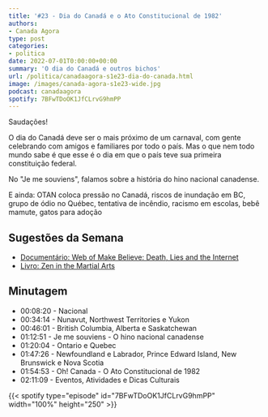 ```yaml
---
title: '#23 - Dia do Canadá e o Ato Constitucional de 1982'
authors:
- Canada Agora
type: post
categories:
- politica
date: 2022-07-01T0:00:00+00:00
summary: 'O dia do Canadá e outros bichos'
url: /politica/canadaagora-s1e23-dia-do-canada.html
image: /images/canada-agora-s1e23-wide.jpg
podcast: canadaagora
spotify: 7BFwTDoOK1JfCLrvG9hmPP
---
```


Saudações!

O dia do Canadá deve ser o mais próximo de um carnaval, com gente celebrando com amigos e familiares por todo o país. Mas o que nem todo mundo sabe é que esse é o dia em que o país teve sua primeira constituição federal.

No "Je me souviens", falamos sobre a história do hino nacional canadense.

E ainda: OTAN coloca pressão no Canadá, riscos de inundação em BC, grupo de ódio no Québec, tentativa de incêndio, racismo em escolas, bebê mamute, gatos para adoção

## Sugestões da Semana
- [Documentário: Web of Make Believe: Death, Lies and the Internet](https://www.imdb.com/title/tt20602042/)
- [Livro: Zen in the Martial Arts](https://www.amazon.ca/Zen-Martial-Arts-Joe-Hyams-ebook/dp/B003IS764O)

## Minutagem

- 00:08:20 - Nacional
- 00:34:14 - Nunavut, Northwest Territories e Yukon
- 00:46:01 - British Columbia, Alberta e Saskatchewan
- 01:12:51 - Je me souviens - O hino nacional canadense
- 01:20:04 - Ontario e Quebec
- 01:47:26 - Newfoundland e Labrador, Prince Edward Island, New Brunswick e Nova Scotia
- 01:54:53 - Oh! Canada -  O Ato Constitucional de 1982
- 02:11:09 - Eventos, Atividades e Dicas Culturais

{{< spotify type="episode" id="7BFwTDoOK1JfCLrvG9hmPP" width="100%" height="250" >}}
